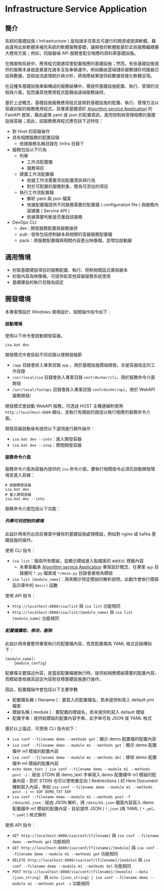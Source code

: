 # Infrastructure Service Application

## 簡介

系統的基礎設施 ( Infrastructure ) 是指諸多完善且可運行的開源或閉源軟體，藉由運用此些軟體來補充系統的軟體服務基礎，讓開發的軟體能基於此些服務繼續擴大應用方面；例如，伺服器端 API 服務會配合相應的資料庫基礎設施。

在微服物系統中，應用程式開通常會配置相應的基礎設施；然而，有些基礎設施提供的服務本身就是奠基在諸多互些串聯運作，例如藉由雲端儲存服務儲存伺服器日誌與數據，並經由流處理統計與分析，將相應結果提供給數據視覺化軟體呈現。

在這種多基礎設施串聯構成的服務結構中，需提供基礎設施配置、執行、管理的流程與介面，從而讓其他應用程式能藉由遠端服務操控。

基於上述概念，基礎設施服務應用程式是將對基礎設施的配置、執行、管理方法以容器封裝的服務應用程式，其專案基礎源於 [Algorithm service Application](https://github.com/eastmoon/algorithm-service-application) 的 FastAPI 框架，藉由處理 yaml 或 json 的配置資訊，進而控制與管理相應的基礎設施容器；因此，該服務應用程式應包括下述特性：

+ 對 Host 的容器操作
+ 具有相關服務的配置目錄
	- 依據服務名稱目錄在 /infra 目錄下
+ 服務包括以下行為
	- 列舉
		+ 工作流配置檔
		+ 服務項目
	- 建置工作流配置檔
		+ 依據工作流需要添加配置資訊與行為
		+ 對於可配置的服務對象，應為可添加的項目
	- 執行工作流配置檔
		+ 解析 yaml 與 json 檔案
		+ 依據配置檔提供不同服務需要的配置檔 ( configuration file ) 與服務內容建置 ( Service API )
		+ 依據需要判斷是否重啟該服務
+ DevOps CLI
	- dev : 開發服務配置與服務操控
	- pub : 發佈包括控制腳本與相關的容器服務配置檔
	- pack：將服務配置檔與相關內容產出映像檔，並增加啟動腳

## 適用情境

+ 封裝基礎建設項目的服務配置、執行、控制相關函式庫與腳本
+ 封裝內容為映像檔，可提供給其他容器服務系統使用
+ 基礎建設的執行目錄為固定

## 開發環境

本專案預設於 Windows 環境設計，相關操作指令如下：

#### 啟動環境

使用以下命令會啟動開發容器。

```
isa.bat dev
```

開發模式中會掛起不同目錄以便開發細節

+ ```/app``` 目錄會掛入專案目錄 ```app``` ，用於基礎設施模組開發，亦是容器指定的工作目錄
+ ```/usr/local/isa``` 目錄會掛入專案目錄 ```conf/docker/cli```，用於服務命令介面開發
+ ```/usr/local/fastapi``` 目錄會掛入專案目錄 ```conf/docker/api```，用於 WebAPI 服務開發/

開發模式會啟動 WebAPI 服務，可透過 HOST 主機連線則使用 ```http://localhost:8080``` 網址，並執行有開啟的路徑以執行相應的服務命令介面。

開發容器啟動後有提供以下選項進行額外操作：

+ ```isa.bat dev --into```：進入開發容器
+ ```isa.bat dev --stop```：關閉開發容器

#### 服務命令介面

服務命令介面為容器內提供的 ```isa``` 命令介面，要執行相關指令必須先啟動開發環境並進入容器：

```
# 啟動開發容器
isa.bat dev
# 進入開發容器
isa.bat dev --into
```

服務命令介面包括以下功能：

##### 列舉可供控制的模塊

此設計用來列出目前專案中擁有的基礎設施處理模組，例如對 nginx 或 kafka 基礎設施的操作。

使用 CLI 指令：

+ ```isa list```：搜尋所有模組，並顯示模組進入點檔案的 ```#@DESC``` 標籤內容
	- 本專案繼承 [Algorithm service Application](https://github.com/eastmoon/algorithm-service-application) 專案設計概念，在專案 ```app``` 目錄層的 ```*.py``` 檔案或 ```*/main.py``` 目錄會被視為模組
+ ```isa list [module_name]```：用來顯示特定模組的解析說明，此動作會執行模組函示庫中的 ```desc()``` 函數  

使用 API 指令：

+ ```http://localhost:8080/isa/list``` 與 ```isa list``` 功能相同
+ ```http://localhost:8080/isa/list/[module_name]``` 與 ```isa list [module_name]``` 功能相同

##### 配置檔讀取、修改、刪除

此設計用來彙整供專案執行的配置檔內容，而其配置檔為 YAML 格式且結構如下：

```
[module_name]:
	{module_config}
```

配置檔主要描述內容，是當該配置檔被執行時，提供給相應模組需要的配置內容，而模組會依據其設定內容對目標基礎設施進行操作。

因此，配置檔操作會包括以下主要參數

+ 配置檔名稱 ( filename )：要寫入的配置檔名，若未提供則寫入 default.yml 檔案
+ 模組名稱 ( module )：要配置的模組名，若未提供則寫入 default 模組
+ 配置字串：提供給模組的配置內容字串，此字串可為 JSON 或 YAML 格式

基於以上描述，可使用 CLI 指令如下：

+ ```isa conf --filename demo --methods get```：顯示 demo 配置檔的配置內容
+ ```isa conf --filename demo --module m1 --methods get```：顯示 demo 配置檔中 m1 模組的配置內容
+ ```isa conf --filename demo --module m1 --methods del```：移除 demo 配置檔中 m1 模組的配置內容
+ ```echo demo_text | isa conf --filename demo --module m1 --methods post -i```：經由 STDIN 將 demo_text 字串寫入 demo 配置檔中 m1 模組的配置內容
		- 對於 STDIN 也可以使用重定向 ( Redirections ) 的 Here Document 機制寫入內容，例如
		```
		isa conf --filename demo --module m1 --methods post -i << EOF
		DEMO_TXT
		EOF
		```
+ ```isa conf --filename demo --module m1 --methods post -f /data/m1.json```：經由 JSON 解析，將 ```/data/m1.json``` 檔案內容寫入 demo 配置檔中 m1 模組的配置內容
		- 目前提供 JSON ( ```*.json``` )與 YAML ( ```*.yml```、```*.yaml``` ) 格式解析

使用 API 指令：

+ ```GET http://localhost:8080/isa/conf/[filename]``` 與 ```isa conf --filename demo --methods get``` 功能相同
+ ```GET http://localhost:8080/isa/conf/[filename]/[module]``` 與 ```isa conf --filename demo --module m1 --methods get``` 功能相同
+ ```DELETE http://localhost:8080/isa/conf/[filename]/[module]``` 與 ```isa conf --filename demo --module m1 --methods del``` 功能相同
+ ```POST http://localhost:8080/isa/conf/[filename]/[module] --data [json_string] ``` 與 ```echo [json_string] | isa conf --filename demo --module m1 --methods post -i``` 功能相同
